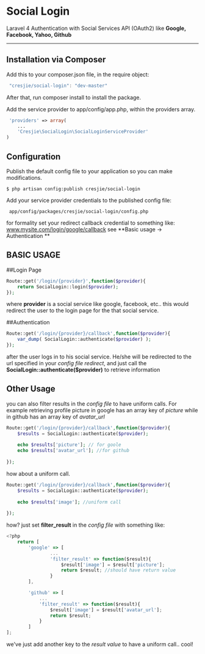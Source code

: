 Social Login
===================

Laravel 4 Authentication with Social Services API (OAuth2) like **Google, Facebook, Yahoo, Github**


----------


Installation via Composer
-------------

Add this to your composer.json file, in the require object:

```javascript
 "cresjie/social-login": "dev-master"
```
After that, run composer install to install the package.

Add the service provider to app/config/app.php, within the providers array.
```php
 'providers' => array(
	...
	'Cresjie\SocialLogin\SocialLoginServiceProvider'
)
```
Configuration
-------------
Publish the default config file to your application so you can make modifications.

```
$ php artisan config:publish cresjie/social-login
```
Add your service provider credentials to the published config file:

```
 app/config/packages/cresjie/social-login/config.php
```
for formality set your redirect callback credential to something like:
www.mysite.com/login/google/callback
see **Basic usage -> Authentication **

BASIC USAGE
-------------

##Login Page
```php
Route::get('/login/{provider}',function($provider){
	return SocialLogin::login($provider);
});
```

where **provider** is a social service like google, facebook, etc..
this would redirect the user to the login page for the that social service.

##Authentication

```php
Route::get('/login/{provider}/callback',function($provider){
	var_dump( SocialLogin::authenticate($provider) );
});
```
after the user logs in to his social service. He/she will be redirected to the url specified in your *config file redirect*, and just call the **SocialLogin::authenticate($provider)** to retrieve information

Other Usage
-------------

you can also filter results in the *config file* to have uniform calls. For example retrieving profile picture in google has an array key of *picture* while in github has an array key of *avatar_url*
```php
Route::get('/login/{provider}/callback',function($provider){
	$results = SocialLogin::authenticate($provider);
	
	echo $results['picture']; // for goole
	echo $results['avatar_url']; //for github
	
});
``` 

how about a uniform call.

```php
Route::get('/login/{provider}/callback',function($provider){
	$results = SocialLogin::authenticate($provider);
	
	echo $results['image']; //uniform call
	
});
```

how? just set **filter_result** in the *config file* with something like:
```javascript
<?php
	return [
		'google' => [
				...
				'filter_result' => function($result){
					$result['image'] = $result['picture'];
					return $result; //should have return value
				}
		],

		'github' => [
			...
			'filter_result' => function($result){
				$result['image'] = $result['avatar_url'];
				return $result;
			}
		]
];
```

we've just add another key to the *result value* to have a uniform call.. cool!
